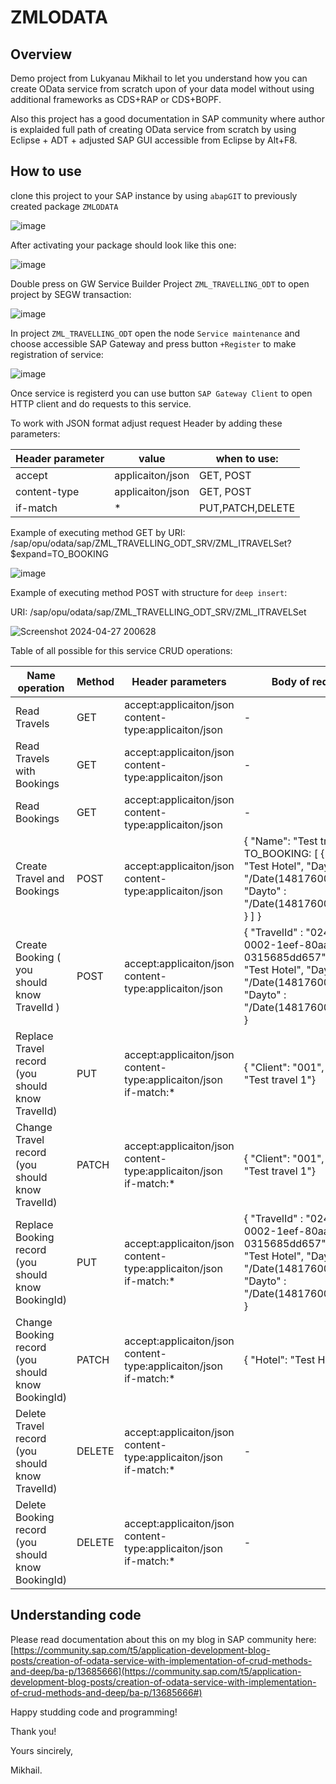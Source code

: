 # ZMLODATA

## Overview

Demo project from Lukyanau Mikhail to let you understand how you can create OData service from scratch upon of your data model without using additional frameworks as CDS+RAP or CDS+BOPF.

Also this project has a good documentation in SAP community where author is explaided full path of creating OData service from scratch by using Eclipse + ADT + adjusted SAP GUI accessible from Eclipse by Alt+F8.

## How to use

clone this project to your SAP instance by using `abapGIT` to previously created package `ZMLODATA`

![image](https://github.com/lukcad/ZMLODATA/assets/22641302/811ebb52-4c7d-4137-9a28-9eced665c4e8)

After activating your package should look like this one:

![image](https://github.com/lukcad/ZMLODATA/assets/22641302/6e7d9166-a85f-4837-9373-3bc017b9aa95)

Double press on GW Service Builder Project `ZML_TRAVELLING_ODT` to open project by SEGW transaction:

![image](https://github.com/lukcad/ZMLODATA/assets/22641302/e1395bc9-e04c-48fa-9349-411c55a5205a)

In project `ZML_TRAVELLING_ODT` open the node `Service maintenance` and choose accessible SAP Gateway and press button `+Register` to make registration of service:

![image](https://github.com/lukcad/ZMLODATA/assets/22641302/e95842e4-da50-4909-89b0-128e1676cafd)

Once service is registerd you can use button `SAP Gateway Client` to open HTTP client and do requests to this service.

To work with JSON format adjust request Header by adding these parameters:

| Header parameter | value|when to use:
|---|---|---|
|accept|applicaiton/json| GET, POST |
|content-type|applicaiton/json| GET, POST |
|if-match| * | PUT,PATCH,DELETE |

Example of executing method GET by URI: /sap/opu/odata/sap/ZML_TRAVELLING_ODT_SRV/ZML_ITRAVELSet?$expand=TO_BOOKING


![image](https://github.com/lukcad/ZMLODATA/assets/22641302/80b2b690-540e-4671-b380-33874418e9ea)

Example of executing method POST with structure for `deep insert`:

URI: /sap/opu/odata/sap/ZML_TRAVELLING_ODT_SRV/ZML_ITRAVELSet

![Screenshot 2024-04-27 200628](https://github.com/lukcad/ZMLODATA/assets/22641302/68cee7d1-f2b2-47f8-aeef-5ba3595dadbf)

Table of all possible for this service CRUD operations:

| Name operation | Method | Header parameters | Body of request | URI |
|---|---|---|---|---|
|Read Travels | GET | accept:applicaiton/json content-type:applicaiton/json | - | /sap/opu/odata/sap/ZML_TRAVELLING_ODT_SRV/ZML_ITRAVELSet |
|Read Travels with Bookings | GET | accept:applicaiton/json content-type:applicaiton/json | - | /sap/opu/odata/sap/ZML_TRAVELLING_ODT_SRV/ZML_ITRAVELSet?$expand=BOOKING_TO |
|Read Bookings | GET | accept:applicaiton/json content-type:applicaiton/json | - | /sap/opu/odata/sap/ZML_TRAVELLING_ODT_SRV/ZML_IBOOKINGSet |
|Create Travel and Bookings | POST | accept:applicaiton/json content-type:applicaiton/json | { "Name": "Test travel 1", TO_BOOKING: [ { "Hotel": "Test Hotel", "Dayfrom" : "\/Date(1481760000000)\/", "Dayto" : "\/Date(1481760000000)\/" } ] } | /sap/opu/odata/sap/ZML_TRAVELLING_ODT_SRV/ZML_ITRAVELSet |
|Create Booking ( you should know TravelId ) | POST | accept:applicaiton/json content-type:applicaiton/json | { "TravelId" : "0242ac11-0002-1eef-80aa-0315685dd657", "Hotel": "Test Hotel", "Dayfrom" : "\/Date(1481760000000)\/", "Dayto" : "\/Date(1481760000000)\/" } | /sap/opu/odata/sap/ZML_TRAVELLING_ODT_SRV/ZML_IBOOKINGSet |
|Replace Travel record (you should know TravelId) | PUT | accept:applicaiton/json content-type:applicaiton/json if-match:* | { "Client": "001", "Name": "Test travel 1"} | /sap/opu/odata/sap/ZML_TRAVELLING_ODT_SRV/ZML_ITRAVELSet(guid('"0242ac11-0002-1eef-80aa-0315685dd657"')) |
|Change Travel record  (you should know TravelId) | PATCH | accept:applicaiton/json content-type:applicaiton/json if-match:* | { "Client": "001", "Name": "Test travel 1"} | /sap/opu/odata/sap/ZML_TRAVELLING_ODT_SRV/ZML_ITRAVELSet(guid('"0242ac11-0002-1eef-80aa-0315685dd657"') |
|Replace Booking record (you should know BookingId) | PUT | accept:applicaiton/json content-type:applicaiton/json if-match:* | { "TravelId" : "0242ac11-0002-1eef-80aa-0315685dd657", "Hotel": "Test Hotel", "Dayfrom" : "\/Date(1481760000000)\/", "Dayto" : "\/Date(1481760000000)\/" }  | /sap/opu/odata/sap/ZML_TRAVELLING_ODT_SRV/ZML_IBOOKINGSet(guid('"0242ac11-0002-1eef-80aa-0315685dd657"')) |
|Change Booking record  (you should know BookingId) | PATCH | accept:applicaiton/json content-type:applicaiton/json if-match:* | { "Hotel": "Test Hotel" }  | /sap/opu/odata/sap/ZML_TRAVELLING_ODT_SRV/ZML_IBOOKINGSet(guid('"0242ac11-0002-1eef-80aa-0315685dd657"') |
|Delete Travel record  (you should know TravelId) | DELETE | accept:applicaiton/json content-type:applicaiton/json if-match:* | - | /sap/opu/odata/sap/ZML_TRAVELLING_ODT_SRV/ZML_ITRAVELSet(guid('"0242ac11-0002-1eef-80aa-0315685dd657"') |
|Delete Booking record  (you should know BookingId) | DELETE | accept:applicaiton/json content-type:applicaiton/json if-match:* | - | /sap/opu/odata/sap/ZML_TRAVELLING_ODT_SRV/ZML_IBOOKINGSet(guid('"0242ac11-0002-1eef-80aa-0315685dd657"') |

## Understanding code

Please read documentation about this on my blog in SAP community here: 
[https://community.sap.com/t5/application-development-blog-posts/creation-of-odata-service-with-implementation-of-crud-methods-and-deep/ba-p/13685666](https://community.sap.com/t5/application-development-blog-posts/creation-of-odata-service-with-implementation-of-crud-methods-and-deep/ba-p/13685666#)

Happy studding code and programming!

Thank you!

Yours sincirely,

Mikhail. 





